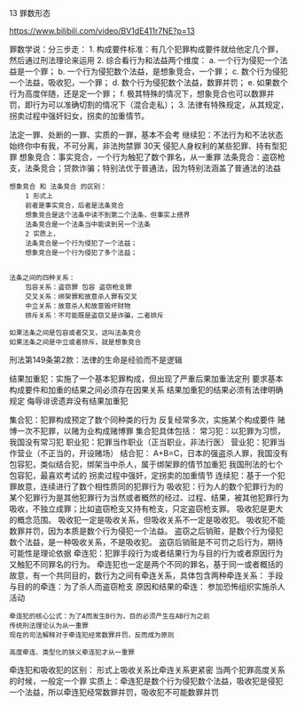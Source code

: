 13 罪数形态

https://www.bilibili.com/video/BV1dE411r7NE?p=13


罪数学说：分三步走：
	1. 构成要件标准：有几个犯罪构成要件就给他定几个罪，然后通过刑法理论来运用
	2. 综合看行为和法益两个维度：
		a. 一个行为侵犯一个法益是一个罪；
		b. 一个行为侵犯数个法益，是想象竞合，一个罪；
		c. 数个行为侵犯一个法益，吸收犯，一个罪；
		d. 数个行为侵犯数个法益，数罪并罚；
		e. 如果数个行为高度伴随，还是定一个罪；
		f. 极其特殊的情况下，想象竞合也可以数罪并罚，即行为可以准确切割的情况下（混合走私）；
	3. 法律有特殊规定，从其规定，拐卖过程中强奸妇女，拐卖的加重情节。
	
法定一罪、处断的一罪、实质的一罪，基本不会考
	继续犯：不法行为和不法状态始终你中有我，不可分离，非法拘禁罪 30天
		侵犯人身权利的某些犯罪、持有型犯罪
	想象竞合：事实竞合，一个行为触犯了数个罪名，从一重罪
	法条竞合：盗窃枪支，法条竞合；贷款诈骗；特别法优于普通法，因为特别法涵盖了普通法的法益
	
	想象竞合 和 法条竞合 的区别：
		1 形式上 
		前者是事实竞合，后者是法条竞合
		想象竞合是这个法条中读不到第二个法条，但事实上搭界
		法条竞合是一个法条当中能读到另一个法条
		2 实质上，
		法条竞合是一个行为侵犯了一个法益；
		想象竞合是一个行为侵犯了多个法益；
		
		
	法条之间的四种关系：
		包容关系：盗窃罪 包容 盗窃枪支罪
		交叉关系：绑架罪和故意杀人罪有交叉
		中立关系：故意杀人和故意毁坏财物
		排斥关系：不可能既是盗窃又是诈骗，二者排斥
	
	如果法条之间是包容或者交叉，这叫法条竞合
	如果法条之间是中立或者排斥，就是想象竞合
	
刑法第149条第2款：法律的生命是经验而不是逻辑

结果加重犯：实施了一个基本犯罪构成，但出现了严重后果加重法定刑
	要求基本构成要件和加重的结果之间必须存在因果关系
	结果加重犯的结果必须有法律明确规定
	侮辱诽谤遗弃没有结果加重犯
	
集合犯：犯罪构成预定了数个同种类的行为
	反复经常多次，实施某个构成要件
	赌博一次不犯罪，以赌为业构成赌博罪
集合犯具体包括：
	常习犯：以犯罪为习惯，我国没有常习犯
	职业犯：犯罪当作职业（正当职业，非法行医）
	营业犯：犯罪当作营业（不正当的，开设赌场）
结合犯：
	A+B=C，日本的强盗杀人罪，我国没有
包容犯，类似结合犯，绑架当中杀人，属于绑架罪的情节加重犯
	我国刑法的七个包容犯，最喜欢考试的
		拐卖过程中强奸，定拐卖的加重情节
连续犯：基于一个犯罪故意，连续进行了数个相性质同的犯罪行为
吸收犯：行为人的数个犯罪行为的某个犯罪行为是其他犯罪行为当然或者概然的经过、过程、结果，被其他犯罪行为吸收，不独立成罪；比如盗窃枪支又持有枪支，只定盗窃枪支罪。
	吸收犯是更大的概念范围。
	吸收犯一定是吸收关系，但吸收关系不一定是吸收犯。
	吸收犯不能数罪并罚，因为本质是数个行为侵犯一个法益。
	盗窃之后销赃，是数个行为侵犯数个法益，是一种吸收关系，不是吸收犯。
		盗窃后销赃是不可罚之后行为，期待可能性是理论依据
牵连犯：犯罪手段行为或者结果行为与目的行为或者原因行为又触犯不同罪名的行为。
	牵连犯也一定是两个不同的罪名，基于同一或者概括的故意，有一个共同目的，数行为之间有牵连关系，具体包含两种牵连关系：
		手段与目的的牵连：为了杀人而盗窃枪支
		原因和结果的牵连： 参加恐怖组织实施杀人活动
		
	牵连犯的核心公式：为了A而发生B行为，目的必须产生在AB行为之前
	传统刑法理论认为从一重罪
	现在的司法解释对于牵连犯经常数罪并罚，反而成为原则
	
	高度牵连、类型化的狭义牵连犯才从一重罪

牵连犯和吸收犯的区别：
	形式上吸收关系比牵连关系更紧密
		当两个犯罪高度关系的时候，一般定一个罪
	实质上：牵连犯是数个行为侵犯数个法益，吸收犯是侵犯一个法益，所以牵连犯经常数罪并罚，吸收犯不可能数罪并罚
	
	

	
	
